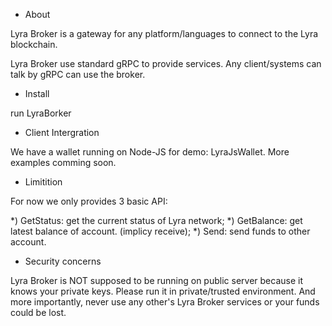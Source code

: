 * About

Lyra Broker is a gateway for any platform/languages to connect to the Lyra blockchain.

Lyra Broker use standard gRPC to provide services. Any client/systems can talk by gRPC can use the broker.

* Install

run LyraBorker

* Client Intergration

We have a wallet running on Node-JS for demo: LyraJsWallet. More examples comming soon.

* Limitition

For now we only provides 3 basic API:

*) GetStatus: get the current status of Lyra network;
*) GetBalance: get latest balance of account. (implicy receive);
*) Send: send funds to other account.

* Security concerns

Lyra Broker is NOT supposed to be running on public server because it knows your private keys. 
Please run it in private/trusted environment. And more importantly, never use any other's Lyra Broker services or your funds could be lost.


